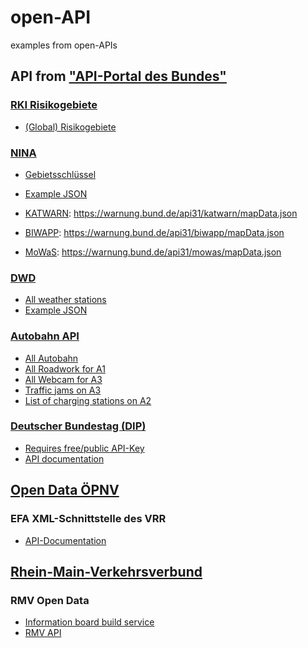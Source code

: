 # open-API
examples from open-APIs

## API from ["API-Portal des Bundes"](https://bund.dev/)

### [RKI Risikogebiete](https://risikogebiete.api.bund.dev/)

- [(Global) Risikogebiete](https://api.einreiseanmeldung.de/reisendenportal/risikogebiete)

### [NINA](https://nina.api.bund.dev/)

- [Gebietsschlüssel](https://www.xrepository.de/api/xrepository/urn:de:bund:destatis:bevoelkerungsstatistik:schluessel:rs_2021-07-31/download/Regionalschl_ssel_2021-07-31.json) 
- [Example JSON](https://warnung.bund.de/api31/dashboard/110000000000.json)

- [KATWARN](https://www.katwarn.de/): https://warnung.bund.de/api31/katwarn/mapData.json
- [BIWAPP](https://www.biwapp.de/): https://warnung.bund.de/api31/biwapp/mapData.json
- [MoWaS](https://www.bbk.bund.de/DE/Warnung-Vorsorge/Warnung-in-Deutschland/Warnmittel/MoWaS/mowas_node.html): https://warnung.bund.de/api31/mowas/mapData.json

### [DWD](https://dwd.api.bund.dev/)

- [All weather stations](https://www.dwd.de/DE/leistungen/klimadatendeutschland/statliste/statlex_html.html;jsessionid=7CCB4F4A7B49384AAEE982766D2399F6.live11052?view=nasPublication&nn=16102)
- [Example JSON](https://app-prod-ws.warnwetter.de/v30/stationOverviewExtended?stationIds=10865)

### [Autobahn API](https://autobahn.api.bund.dev/)

- [All Autobahn](https://verkehr.autobahn.de/o/autobahn/)
- [All Roadwork for A1](https://verkehr.autobahn.de/o/autobahn/A1/services/roadworks)
- [All Webcam for A3](https://verkehr.autobahn.de/o/autobahn/A3/services/webcam)
- [Traffic jams on A3](https://verkehr.autobahn.de/o/autobahn/A3/services/warning)
- [List of charging stations on A2](https://verkehr.autobahn.de/o/autobahn/A2/services/electric_charging_station)

### [Deutscher Bundestag (DIP)](https://dip.bundestag.de/)

- [Requires free/public API-Key](https://dip.bundestag.de/%C3%BCber-dip/hilfe/api)
- [API documentation](https://dip.bundestag.de/documents/informationsblatt_zur_dip_api_v01.pdf)

## [Open Data ÖPNV](https://www.opendata-oepnv.de/ht/de/willkommen)

### EFA XML-Schnittstelle des VRR
- [API-Documentation](https://www.opendata-oepnv.de/fileadmin/Dokumentationen_etc/VRR/VRR_20181119_Dokumentation_XML_Schnittstelle_V1.3.pdf)

## [Rhein-Main-Verkehrsverbund](https://www.rmv.de/)

### RMV Open Data

- [Information board build service](https://www.rmv.de/auskunft/bin/jp/stboard.exe/dn?L=vs_anzeigetafel)
- [RMV API](https://www.rmv.de/hapi/)
